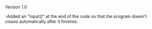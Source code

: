 Version 1.0

-Added an "input()" at the end of the code so that the program doesn't closes automatically after it finishes.